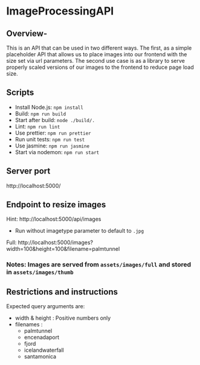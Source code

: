# ImageProcessingAPI

## Overview-
This is an API that can be used in two different ways. The first, as a simple placeholder API that allows us to place images into our frontend with the size set via url parameters. The second use case is as a library to serve properly scaled versions of our images to the frontend to reduce page load size. 

## Scripts
- Install Node.js: ```npm install```
- Build: ```npm run build```
- Start after build: ```node ./build/.```
- Lint: ```npm run lint```
- Use prettier: ```npm run prettier```
- Run unit tests: ```npm run test```
- Use jasmine: ```npm run jasmine```
- Start via nodemon: ```npm run start```

## Server port
http://localhost:5000/


## Endpoint to resize images
Hint: http://localhost:5000/api/images

- Run without imagetype parameter to default to `.jpg`
 
Full: http://localhost:5000/images?width=100&height=100&filename=palmtunnel

### Notes: Images are served from `assets/images/full` and stored in `assets/images/thumb`

## Restrictions and instructions
Expected query arguments are:
- width & height : Positive numbers only
- filenames :
  - palmtunnel
  - encenadaport
  - fjord
  - icelandwaterfall
  - santamonica
